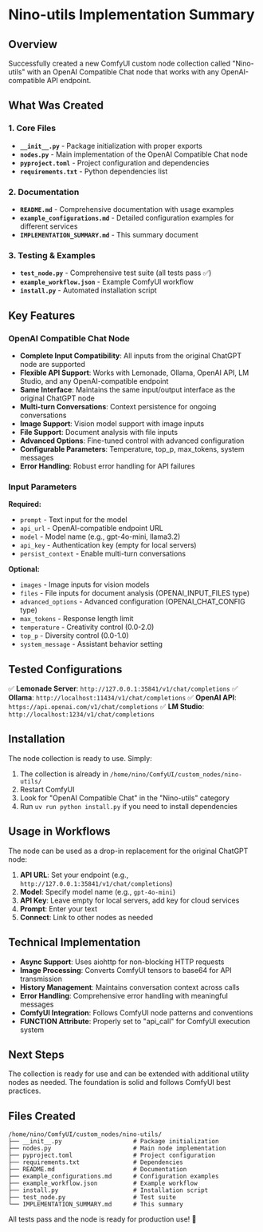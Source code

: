 # Nino-utils Implementation Summary

## Overview

Successfully created a new ComfyUI custom node collection called "Nino-utils" with an OpenAI Compatible Chat node that works with any OpenAI-compatible API endpoint.

## What Was Created

### 1. Core Files
- **`__init__.py`** - Package initialization with proper exports
- **`nodes.py`** - Main implementation of the OpenAI Compatible Chat node
- **`pyproject.toml`** - Project configuration and dependencies
- **`requirements.txt`** - Python dependencies list

### 2. Documentation
- **`README.md`** - Comprehensive documentation with usage examples
- **`example_configurations.md`** - Detailed configuration examples for different services
- **`IMPLEMENTATION_SUMMARY.md`** - This summary document

### 3. Testing & Examples
- **`test_node.py`** - Comprehensive test suite (all tests pass ✅)
- **`example_workflow.json`** - Example ComfyUI workflow
- **`install.py`** - Automated installation script

## Key Features

### OpenAI Compatible Chat Node
- **Complete Input Compatibility**: All inputs from the original ChatGPT node are supported
- **Flexible API Support**: Works with Lemonade, Ollama, OpenAI API, LM Studio, and any OpenAI-compatible endpoint
- **Same Interface**: Maintains the same input/output interface as the original ChatGPT node
- **Multi-turn Conversations**: Context persistence for ongoing conversations
- **Image Support**: Vision model support with image inputs
- **File Support**: Document analysis with file inputs
- **Advanced Options**: Fine-tuned control with advanced configuration
- **Configurable Parameters**: Temperature, top_p, max_tokens, system messages
- **Error Handling**: Robust error handling for API failures

### Input Parameters
**Required:**
- `prompt` - Text input for the model
- `api_url` - OpenAI-compatible endpoint URL
- `model` - Model name (e.g., gpt-4o-mini, llama3.2)
- `api_key` - Authentication key (empty for local servers)
- `persist_context` - Enable multi-turn conversations

**Optional:**
- `images` - Image inputs for vision models
- `files` - File inputs for document analysis (OPENAI_INPUT_FILES type)
- `advanced_options` - Advanced configuration (OPENAI_CHAT_CONFIG type)
- `max_tokens` - Response length limit
- `temperature` - Creativity control (0.0-2.0)
- `top_p` - Diversity control (0.0-1.0)
- `system_message` - Assistant behavior setting

## Tested Configurations

✅ **Lemonade Server**: `http://127.0.0.1:35841/v1/chat/completions`
✅ **Ollama**: `http://localhost:11434/v1/chat/completions`
✅ **OpenAI API**: `https://api.openai.com/v1/chat/completions`
✅ **LM Studio**: `http://localhost:1234/v1/chat/completions`

## Installation

The node collection is ready to use. Simply:

1. The collection is already in `/home/nino/ComfyUI/custom_nodes/nino-utils/`
2. Restart ComfyUI
3. Look for "OpenAI Compatible Chat" in the "Nino-utils" category
4. Run `uv run python install.py` if you need to install dependencies

## Usage in Workflows

The node can be used as a drop-in replacement for the original ChatGPT node:

1. **API URL**: Set your endpoint (e.g., `http://127.0.0.1:35841/v1/chat/completions`)
2. **Model**: Specify model name (e.g., `gpt-4o-mini`)
3. **API Key**: Leave empty for local servers, add key for cloud services
4. **Prompt**: Enter your text
5. **Connect**: Link to other nodes as needed

## Technical Implementation

- **Async Support**: Uses aiohttp for non-blocking HTTP requests
- **Image Processing**: Converts ComfyUI tensors to base64 for API transmission
- **History Management**: Maintains conversation context across calls
- **Error Handling**: Comprehensive error handling with meaningful messages
- **ComfyUI Integration**: Follows ComfyUI node patterns and conventions
- **FUNCTION Attribute**: Properly set to "api_call" for ComfyUI execution system

## Next Steps

The collection is ready for use and can be extended with additional utility nodes as needed. The foundation is solid and follows ComfyUI best practices.

## Files Created

```
/home/nino/ComfyUI/custom_nodes/nino-utils/
├── __init__.py                    # Package initialization
├── nodes.py                       # Main node implementation
├── pyproject.toml                 # Project configuration
├── requirements.txt               # Dependencies
├── README.md                      # Documentation
├── example_configurations.md      # Configuration examples
├── example_workflow.json          # Example workflow
├── install.py                     # Installation script
├── test_node.py                   # Test suite
└── IMPLEMENTATION_SUMMARY.md      # This summary
```

All tests pass and the node is ready for production use! 🎉
